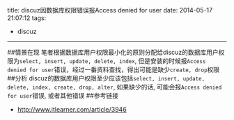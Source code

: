 title: discuz因数据库权限错误报Access denied for user
date: 2014-05-17 21:07:12
tags:
- discuz
---
##情景在现
笔者根据数据库用户权限最小化的原则分配给discuz的数据库用户权限为`select, insert, update, delete, index`, 但是安装的时候报`Access denied for user`错误，经过一番资料查找，得出可能是缺少`create, drop`权限
##分析
discuz的数据库用户权限至少应该包括`select, insert, update, delete, index, create, drop, alter`, 如果缺少的话, 可能会报`Access denied for user`错误, 或者其他错误
##参考链接
* http://www.itlearner.com/article/3946
